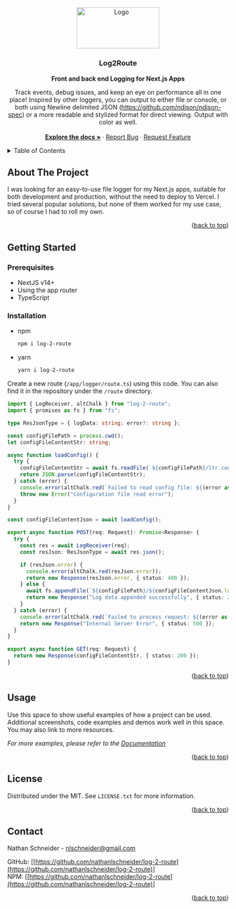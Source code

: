 <a id="readme-top"></a>
<br />
<div align="center">
  <a href="https://github.com/nathanlschneider/log-2-route">
    <img src="https://github.com/user-attachments/assets/16c7f17e-26c6-4fd1-a266-bf22e90d0e48" alt="Logo" width="188.77" height="94.3">
  </a>
<h3 align="center">Log2Route</h3>

  <p align="center">
    <strong>Front and back end Logging for Next.js Apps</strong>
    <br/>
    <div> Track events, debug issues, and keep an eye on performance all in one place! Inspired by other loggers, you can output to either file or console, or both
    using Newline delimited JSON (<a href="https://github.com/ndjson/ndjson-spec">https://github.com/ndjson/ndjson-spec</a>) or a more readable and stylized format for direct viewing. Output with color as well.</div>
    <br />
    <a href="https://github.com/github_username/repo_name"><strong>Explore the docs »</strong></a>
    ·
    <a href="https://github.com/github_username/repo_name/issues/new?labels=bug&template=bug-report---.md">Report Bug</a>
    ·
    <a href="https://github.com/github_username/repo_name/issues/new?labels=enhancement&template=feature-request---.md">Request Feature</a>
  </p>
</div>

<!-- TABLE OF CONTENTS -->
<details>
  <summary>Table of Contents</summary>
  <ol>
    <li>
      <a href="#about-the-project">About The Project</a>
    </li>
    <li>
      <a href="#getting-started">Getting Started</a>
      <ul>
        <li><a href="#prerequisites">Prerequisites</a></li>
        <li><a href="#installation">Installation</a></li>
      </ul>
    </li>
    <li><a href="#usage">Usage</a></li>
    <li><a href="#license">License</a></li>
    <li><a href="#contact">Contact</a></li>
  </ol>
</details>

<!-- ABOUT THE PROJECT -->
## About The Project
I was looking for an easy-to-use file logger for my Next.js apps, suitable for both development and production, without the need to deploy to Vercel. I tried several popular solutions, but none of them worked for my use case, so of course I had to roll my own.
<p align="right">(<a href="#readme-top">back to top</a>)</p>

<!-- GETTING STARTED -->
## Getting Started

### Prerequisites
<ul>
  <li>NextJS v14+</li>
  <li>Using the app router</li>
  <li>TypeScript</li>
</ul>

### Installation

* npm
  ```sh
  npm i log-2-route
  ```
* yarn
  ```sh
  yarn i log-2-route
  ```
Create a new route (<code>/app/logger/route.ts</code>) using this code. You can also find it in the repository under the <code>/route</code> directory.
```typescript
import { LogReceiver, altChalk } from "log-2-route";
import { promises as fs } from "fs";

type ResJsonType = { logData: string; error?: string };

const configFilePath = process.cwd();
let configFileContentStr: string;

async function loadConfig() {
  try {
    configFileContentStr = await fs.readFile(`${configFilePath}/ltr.config.json`, "utf-8");
    return JSON.parse(configFileContentStr);
  } catch (error) {
    console.error(altChalk.red(`Failed to read config file: ${(error as Error).message}`));
    throw new Error("Configuration file read error");
  }
}

const configFileContentJson = await loadConfig();

export async function POST(req: Request): Promise<Response> {
  try {
    const res = await LogReceiver(req);
    const resJson: ResJsonType = await res.json();

    if (resJson.error) {
      console.error(altChalk.red(resJson.error));
      return new Response(resJson.error, { status: 400 });
    } else {
      await fs.appendFile(`${configFilePath}/${configFileContentJson.logFile.fileName}`, resJson.logData);
      return new Response("Log data appended successfully", { status: 200 });
    }
  } catch (error) {
    console.error(altChalk.red(`Failed to process request: ${(error as Error).message}`));
    return new Response("Internal Server Error", { status: 500 });
  }
}

export async function GET(req: Request) {
  return new Response(configFileContentStr, { status: 200 });
}

```

<p align="right">(<a href="#readme-top">back to top</a>)</p>

## Usage

Use this space to show useful examples of how a project can be used. Additional screenshots, code examples and demos work well in this space. You may also link to more resources.

_For more examples, please refer to the [Documentation](https://example.com)_

<p align="right">(<a href="#readme-top">back to top</a>)</p>

<!-- LICENSE -->
## License

Distributed under the MIT. See `LICENSE.txt` for more information.

<p align="right">(<a href="#readme-top">back to top</a>)</p>



<!-- CONTACT -->
## Contact

Nathan Schneider - nlschneider@gmail.com

GitHub: [[https://github.com/nathanlschneider/log-2-route](https://github.com/nathanlschneider/log-2-route)]<br/>
NPM:    [[https://github.com/nathanlschneider/log-2-route](https://github.com/nathanlschneider/log-2-route)]<br/>

<p align="right">(<a href="#readme-top">back to top</a>)</p>
